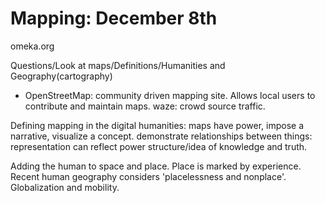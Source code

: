 # Mapping: December 8th
omeka.org

Questions/Look at maps/Definitions/Humanities and Geography(cartography)

- OpenStreetMap: community driven mapping site. Allows local users to contribute and maintain maps. 
waze: crowd source traffic.

Defining mapping in the digital humanities: maps have power, impose a narrative, visualize a concept. demonstrate relationships between things: representation can reflect power structure/idea of knowledge and truth. 

Adding the human to space and place. Place is marked by experience. Recent human geography considers 'placelessness and nonplace'. Globalization and mobility. 
